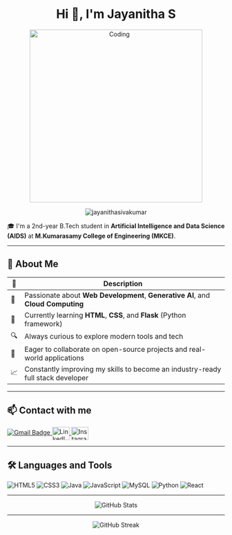 <h1 align="center">Hi 👋, I'm Jayanitha S</h1>

<p align="center">
  <img src="https://mir-s3-cdn-cf.behance.net/project_modules/disp/601014116770475.6068beff4640a.gif" alt="Coding" width="400" />
</p>

<p align="center">
  <img src="https://komarev.com/ghpvc/?username=jayanithasivakumar&label=Profile%20views&color=0e75b6&style=flat" alt="jayanithasivakumar" />
</p>

🎓 I'm a 2nd-year B.Tech student in **Artificial Intelligence and Data Science (AIDS)** at **M.Kumarasamy College of Engineering (MKCE)**.

---

## 🚀 About Me

| 🔹 | Description |
|----|-------------|
| 🎯 | Passionate about **Web Development**, **Generative AI**, and **Cloud Computing** |
| 🧠 | Currently learning **HTML**, **CSS**, and **Flask** (Python framework) |
| 🔍 | Always curious to explore modern tools and tech |
| 🤝 | Eager to collaborate on open-source projects and real-world applications |
| 📈 | Constantly improving my skills to become an industry-ready full stack developer |

----

## 📫 Contact with me

<p align="left">
  <a href="mailto:sjayanitha2006@gmail.com" target="_blank">
    <img src="https://img.shields.io/badge/Gmail-D14836?style=for-the-badge&logo=gmail&logoColor=white" alt="Gmail Badge"/>
  </a>
  
  <a href="https://www.linkedin.com/in/sjayanitha26/" target="_blank">
    <img align="center" src="https://raw.githubusercontent.com/rahuldkjain/github-profile-readme-generator/master/src/images/icons/Social/linked-in-alt.svg" alt="LinkedIn" height="30" width="40" />
  </a>
  
  <a href="https://instagram.com/_jayani_s" target="_blank">
    <img align="center" src="https://raw.githubusercontent.com/rahuldkjain/github-profile-readme-generator/master/src/images/icons/Social/instagram.svg" alt="Instagram" height="30" width="40" />
  </a>
</p>

----

## 🛠️ Languages and Tools

<p align="left">
  <img src="https://img.shields.io/badge/HTML5-E34F26?style=for-the-badge&logo=html5&logoColor=white" alt="HTML5"/>
  <img src="https://img.shields.io/badge/CSS3-1572B6?style=for-the-badge&logo=css3&logoColor=white" alt="CSS3"/>
  <img src="https://img.shields.io/badge/Java-007396?style=for-the-badge&logo=java&logoColor=white" alt="Java"/>
  <img src="https://img.shields.io/badge/JavaScript-F7DF1E?style=for-the-badge&logo=javascript&logoColor=black" alt="JavaScript"/>
  <img src="https://img.shields.io/badge/MySQL-4479A1?style=for-the-badge&logo=mysql&logoColor=white" alt="MySQL"/>
  <img src="https://img.shields.io/badge/Python-3776AB?style=for-the-badge&logo=python&logoColor=white" alt="Python"/>
  <img src="https://img.shields.io/badge/React-20232A?style=for-the-badge&logo=react&logoColor=61DAFB" alt="React"/>
</p>

----

<p align="center">
  <img src="https://github-readme-stats.vercel.app/api?username=jayanithasivakumar&show_icons=true&locale=en" alt="GitHub Stats" />
</p>

----

<p align="center">
  <img src="https://github-readme-streak-stats.herokuapp.com/?user=jayanithasivakumar" alt="GitHub Streak" />
</p>
